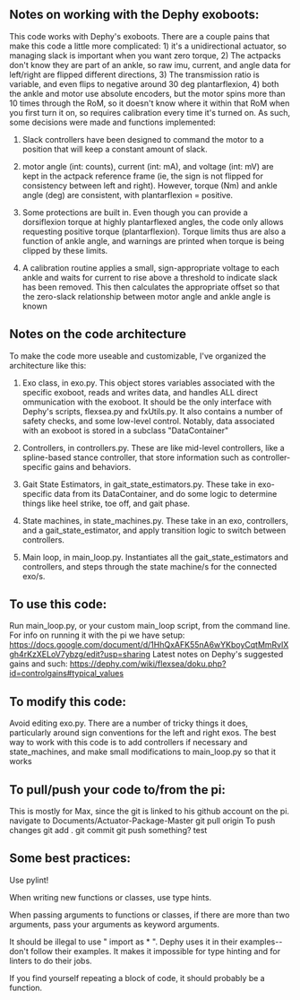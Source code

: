 ## Notes on working with the Dephy exoboots:
This code works with Dephy's exoboots. There are a couple pains that make this code a little more complicated: 1) it's a unidirectional actuator, so managing slack is important when you want zero torque, 2) The actpacks don't know they are part of an ankle, so raw imu, current, and angle data for left/right are flipped different directions, 3) The transmission ratio is variable, and even flips to negative around 30 deg plantarflexion, 4) both the ankle and motor use absolute encoders, but the motor spins more than 10 times through the RoM, so it doesn't know where it within that RoM when you first turn it on, so requires calibration every time it's turned on. As such, some decisions were made and functions implemented:

1) Slack controllers have been designed to command the motor to a position that will keep a constant amount of slack.

2) motor angle (int: counts), current (int: mA), and voltage (int: mV) are kept in the actpack reference frame (ie, the sign is not flipped for consistency between left and right). However, torque (Nm) and ankle angle (deg) are consistent, with plantarflexion = positive.

3) Some protections are built in. Even though you can provide a dorsiflexion torque at highly plantarflexed angles, the code only allows requesting positive torque (plantarflexion). Torque limits thus are also a function of ankle angle, and warnings are printed when torque is being clipped by these limits.

4) A calibration routine applies a small, sign-appropriate voltage to each ankle and waits for current to rise above a threshold to indicate slack has been removed. This then calculates the appropriate offset so that the zero-slack relationship between motor angle and ankle angle is known

## Notes on the code architecture
To make the code more useable and customizable, I've organized the architecture like this:
1) Exo class, in exo.py.  This object stores variables associated with the specific exoboot, reads and writes data, and handles ALL direct ommunication with the exoboot. It should be the only interface with Dephy's scripts, flexsea.py and fxUtils.py. It also contains a number of safety checks, and some low-level control.  Notably, data associated with an exoboot is stored in a subclass "DataContainer"

2) Controllers, in controllers.py. These are like mid-level controllers, like a spline-based stance controller, that store information such as controller-specific gains and behaviors.

3) Gait State Estimators, in gait_state_estimators.py.  These take in exo-specific data from its DataContainer, and do some logic to determine things like heel strike, toe off, and gait phase.

4) State machines, in state_machines.py. These take in an exo, controllers, and a gait_state_estimator, and apply transition logic to switch between controllers.

5) Main loop, in main_loop.py. Instantiates all the gait_state_estimators and controllers, and steps through the state machine/s for the connected exo/s.


## To use this code:
Run main_loop.py, or your custom main_loop script, from the command line.
For info on running it with the pi we have setup: https://docs.google.com/document/d/1HhQxAFK55nA6wYKboyCqtMmRvlXgh4rKzXELoV7ybzg/edit?usp=sharing
Latest notes on Dephy's suggested gains and such: https://dephy.com/wiki/flexsea/doku.php?id=controlgains#typical_values

## To modify this code:
Avoid editing exo.py. There are a number of tricky things it does, particularly around sign conventions for the left and right exos. The best way to work with this code is to add controllers if necessary and state_machines, and make small modifications to main_loop.py so that it works

## To pull/push your code to/from the pi:
This is mostly for Max, since the git is linked to his github account on the pi.
navigate to Documents/Actuator-Package-Master
git pull origin
To push changes
git add .
git commit
git push something? test


## Some best practices: 
Use pylint!

When writing new functions or classes, use type hints.

When passing arguments to functions or classes, if there are more than two arguments, pass your arguments as keyword arguments. 

It should be illegal to use " import as * ". Dephy uses it in their examples--don't follow their examples. It makes it impossible for type hinting and for linters to do their jobs.

If you find yourself repeating a block of code, it should probably be a function.



